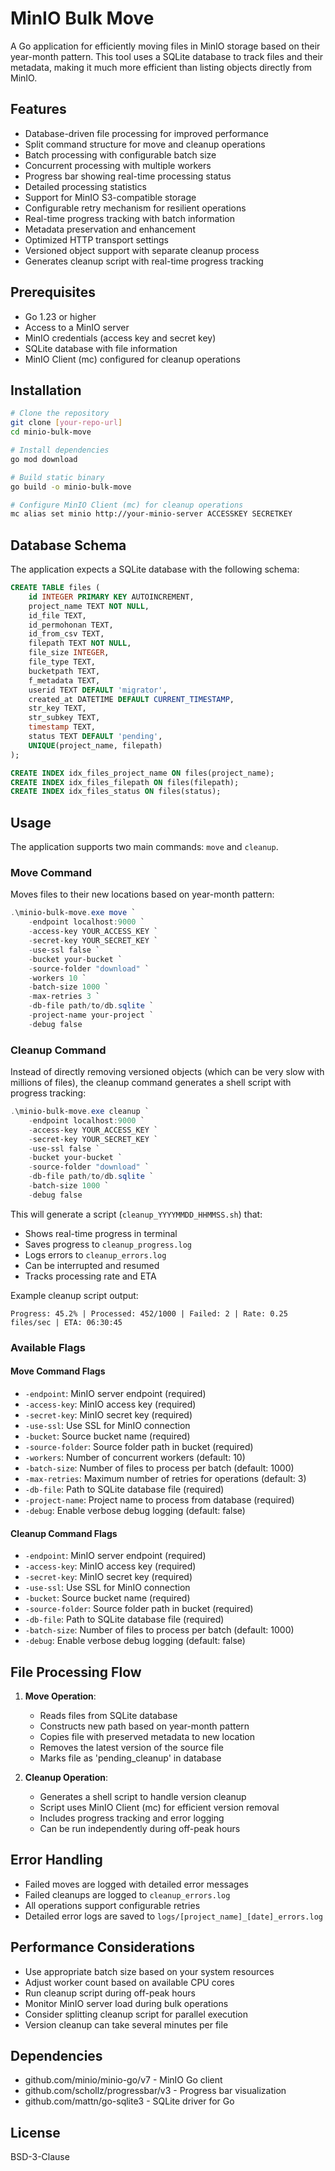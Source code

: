 # MinIO Bulk Move

A Go application for efficiently moving files in MinIO storage based on their year-month pattern. This tool uses a SQLite database to track files and their metadata, making it much more efficient than listing objects directly from MinIO.

## Features

- Database-driven file processing for improved performance
- Split command structure for move and cleanup operations
- Batch processing with configurable batch size
- Concurrent processing with multiple workers
- Progress bar showing real-time processing status
- Detailed processing statistics
- Support for MinIO S3-compatible storage
- Configurable retry mechanism for resilient operations
- Real-time progress tracking with batch information
- Metadata preservation and enhancement
- Optimized HTTP transport settings
- Versioned object support with separate cleanup process
- Generates cleanup script with real-time progress tracking

## Prerequisites

- Go 1.23 or higher
- Access to a MinIO server
- MinIO credentials (access key and secret key)
- SQLite database with file information
- MinIO Client (mc) configured for cleanup operations

## Installation

```bash
# Clone the repository
git clone [your-repo-url]
cd minio-bulk-move

# Install dependencies
go mod download

# Build static binary
go build -o minio-bulk-move

# Configure MinIO Client (mc) for cleanup operations
mc alias set minio http://your-minio-server ACCESSKEY SECRETKEY
```

## Database Schema

The application expects a SQLite database with the following schema:

```sql
CREATE TABLE files (
    id INTEGER PRIMARY KEY AUTOINCREMENT,
    project_name TEXT NOT NULL,
    id_file TEXT,
    id_permohonan TEXT,
    id_from_csv TEXT,
    filepath TEXT NOT NULL,
    file_size INTEGER,
    file_type TEXT,
    bucketpath TEXT,
    f_metadata TEXT,
    userid TEXT DEFAULT 'migrator',
    created_at DATETIME DEFAULT CURRENT_TIMESTAMP,
    str_key TEXT,
    str_subkey TEXT,
    timestamp TEXT,
    status TEXT DEFAULT 'pending',
    UNIQUE(project_name, filepath)
);

CREATE INDEX idx_files_project_name ON files(project_name);
CREATE INDEX idx_files_filepath ON files(filepath);
CREATE INDEX idx_files_status ON files(status);
```

## Usage

The application supports two main commands: `move` and `cleanup`.

### Move Command

Moves files to their new locations based on year-month pattern:

```powershell
.\minio-bulk-move.exe move `
    -endpoint localhost:9000 `
    -access-key YOUR_ACCESS_KEY `
    -secret-key YOUR_SECRET_KEY `
    -use-ssl false `
    -bucket your-bucket `
    -source-folder "download" `
    -workers 10 `
    -batch-size 1000 `
    -max-retries 3 `
    -db-file path/to/db.sqlite `
    -project-name your-project `
    -debug false
```

### Cleanup Command

Instead of directly removing versioned objects (which can be very slow with millions of files), the cleanup command generates a shell script with progress tracking:

```powershell
.\minio-bulk-move.exe cleanup `
    -endpoint localhost:9000 `
    -access-key YOUR_ACCESS_KEY `
    -secret-key YOUR_SECRET_KEY `
    -use-ssl false `
    -bucket your-bucket `
    -source-folder "download" `
    -db-file path/to/db.sqlite `
    -batch-size 1000 `
    -debug false
```

This will generate a script (`cleanup_YYYYMMDD_HHMMSS.sh`) that:
- Shows real-time progress in terminal
- Saves progress to `cleanup_progress.log`
- Logs errors to `cleanup_errors.log`
- Can be interrupted and resumed
- Tracks processing rate and ETA

Example cleanup script output:
```
Progress: 45.2% | Processed: 452/1000 | Failed: 2 | Rate: 0.25 files/sec | ETA: 06:30:45
```

### Available Flags

#### Move Command Flags
- `-endpoint`: MinIO server endpoint (required)
- `-access-key`: MinIO access key (required)
- `-secret-key`: MinIO secret key (required)
- `-use-ssl`: Use SSL for MinIO connection
- `-bucket`: Source bucket name (required)
- `-source-folder`: Source folder path in bucket (required)
- `-workers`: Number of concurrent workers (default: 10)
- `-batch-size`: Number of files to process per batch (default: 1000)
- `-max-retries`: Maximum number of retries for operations (default: 3)
- `-db-file`: Path to SQLite database file (required)
- `-project-name`: Project name to process from database (required)
- `-debug`: Enable verbose debug logging (default: false)

#### Cleanup Command Flags
- `-endpoint`: MinIO server endpoint (required)
- `-access-key`: MinIO access key (required)
- `-secret-key`: MinIO secret key (required)
- `-use-ssl`: Use SSL for MinIO connection
- `-bucket`: Source bucket name (required)
- `-source-folder`: Source folder path in bucket (required)
- `-db-file`: Path to SQLite database file (required)
- `-batch-size`: Number of files to process per batch (default: 1000)
- `-debug`: Enable verbose debug logging (default: false)

## File Processing Flow

1. **Move Operation**:
   - Reads files from SQLite database
   - Constructs new path based on year-month pattern
   - Copies file with preserved metadata to new location
   - Removes the latest version of the source file
   - Marks file as 'pending_cleanup' in database

2. **Cleanup Operation**:
   - Generates a shell script to handle version cleanup
   - Script uses MinIO Client (mc) for efficient version removal
   - Includes progress tracking and error logging
   - Can be run independently during off-peak hours

## Error Handling

- Failed moves are logged with detailed error messages
- Failed cleanups are logged to `cleanup_errors.log`
- All operations support configurable retries
- Detailed error logs are saved to `logs/[project_name]_[date]_errors.log`

## Performance Considerations

- Use appropriate batch size based on your system resources
- Adjust worker count based on available CPU cores
- Run cleanup script during off-peak hours
- Monitor MinIO server load during bulk operations
- Consider splitting cleanup script for parallel execution
- Version cleanup can take several minutes per file

## Dependencies

- github.com/minio/minio-go/v7 - MinIO Go client
- github.com/schollz/progressbar/v3 - Progress bar visualization
- github.com/mattn/go-sqlite3 - SQLite driver for Go

## License

BSD-3-Clause
